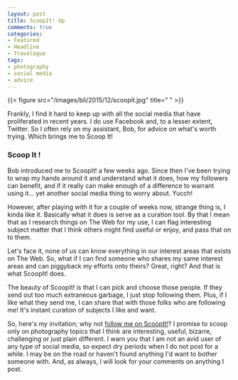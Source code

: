 ```yaml
---
layout: post
title: ScoopIt! Up
comments: true
categories:
- Featured
- Headline
- Travelogue
tags:
- photography
- social media
- advice
---
```


{{< figure src="/images/bli/2015/12/scoopit.jpg" title="  " >}}

Frankly, I find it hard to keep up with all the social media that have proliferated in recent years. I do use Facebook and, to a lesser extent, Twitter. So I often rely on my assistant, Bob, for advice on what's worth trying. Which brings me to Scoop It! 

<!--more-->

### Scoop It ! 

Bob introduced me to ScoopIt! a few weeks ago. Since then I've been trying to wrap my hands around it and understand what it does, how my followers can benefit, and if it really can make enough of a difference to warrant using it... yet another social media thing to worry about. Yucch!

However, after playing with it for a couple of weeks now, strange thing is, I kinda like it. Basically what it does is serve as a curation tool. By that I mean that as I research things on The Web for my use, I can flag interesting subject matter that I think others might find useful or enjoy, and pass that on to them. 

Let's face it, none of us can know everything in our interest areas that exists on The Web. So, what if I can find someone who shares my same interest areas and can piggyback my efforts onto theirs? Great, right? And that is what ScoopIt! does. 

The beauty of ScoopIt! is that I can pick and choose those people. If they send out too much extraneous garbage, I just stop following them. Plus, if I like what they send me, I can share that with those folks who are following me! It's instant curation of subjects I like and want. 

So, here's my invitation; why not [follow me on ScoopIt!](http://www.scoop.it/t/landscape-travel-photography)? I promise to scoop only on photography topics that I think are interesting, useful, bizarre, challenging or just plain different. I warn you that I am not an avid user of any type of social media, so expect dry periods when I do not post for a while. I may be on the road or haven't found anything I'd want to bother someone with. And, as always, I will look for your comments on anything I post. 




